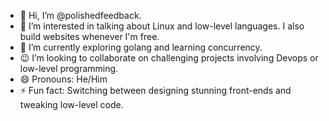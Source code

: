 - 👋 Hi, I’m @polishedfeedback.
- 👀 I’m interested in talking about Linux and low-level languages. I also build websites whenever I'm free.
- 🌱 I’m currently exploring golang and learning concurrency.
- 😉 I’m looking to collaborate on challenging projects involving Devops or low-level programming.
- 😄 Pronouns: He/Him
- ⚡ Fun fact: Switching between designing stunning front-ends and tweaking low-level code.

<!---
polishedfeedback/polishedfeedback is a ✨ special ✨ repository because its `README.md` (this file) appears on your GitHub profile.
You can click the Preview link to take a look at your changes.
--->
